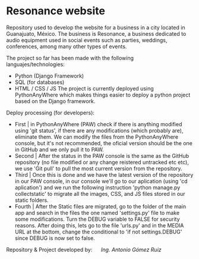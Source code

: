 # Resonance website 

Repository used to develop the website for a business in a city located
in Guanajuato, México. The business is Resonance, a business dedicated
to audio equipment used in social events such as parties, weddings, 
conferences, among many other types of events.

The project so far has been made with the following languajes/technologies:
- Python (Django Framework)
- SQL (for databases)
- HTML / CSS / JS 
The project is currently deployed using PythonAnyWhere which makes things
easier to deploy a python project based on the Django framework.

Deploy processing (for developers): 
- First | in PythonAnyWhere (PAW) check if there is anything modified using 
  'git status', if there are any modifications (which probably are), 
  eliminate them. We can modify the files from the PythonAnyWhere console, 
  but it's not recommended, the oficial version should be the one in GitHub 
  and we only pull it to PAW. 
- Second | After the status in the PAW console is the same as the GitHub
  repository (no file modified or any change reistered untracked etc etc), 
  we use 'Git pull' to pull the most current version from the repository.
- Third | Once this is done and we have the latest version of the repository
  in our PAW console, in our console we'll go to our aplication (using 
  'cd aplication') and we run the following instruction 'python manage.py 
  collectstatic' to migrate all the images, CSS, and JS files stored in our 
  static folders. 
- Fourth | After the Static files are migrated, go to the folder of the main
  app and search in the files the one named 'settings.py' file to make some 
  modifications. Turn the DEBUG variable to FALSE for security reasons. After 
  doing this, lets go to the file 'urls.py' and in the MEDIA URL at the bottom,
  change the conditional to 'if not settings.DEBUG' since DEBUG is now set to
  false.

Repository & Project developed by:
&nbsp;&nbsp;&nbsp;&nbsp;&nbsp;<i>Ing. Antonio Gómez Ruiz